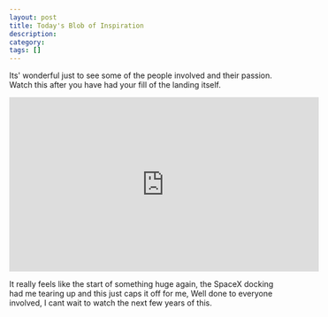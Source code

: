 ```yaml
---
layout: post
title: Today's Blob of Inspiration
description:
category:
tags: []
---
```


Its' wonderful just to see some of the people involved and their passion. Watch this after you have had your fill of the landing itself.

<iframe width="560" height="315" src="http://www.youtube.com/embed/uWr1DazvDVI" frameborder="0" allowfullscreen></iframe>

It really feels like the start of something huge again, the SpaceX docking had me tearing up and this just caps it off for me, Well done to everyone involved, I cant wait to watch the next few years of this.